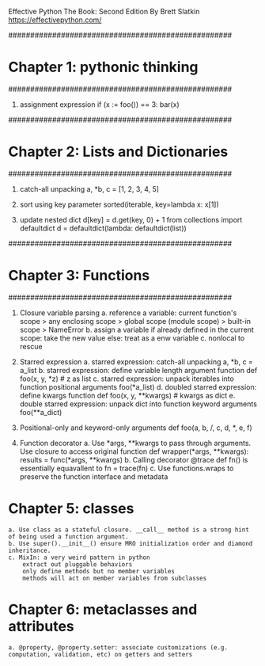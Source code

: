 Effective Python The Book: Second Edition
By Brett Slatkin
https://effectivepython.com/



###################################################
# Chapter 1: pythonic thinking
###################################################
1. assignment expression
    if (x := foo()) == 3:
        bar(x)

###################################################
# Chapter 2: Lists and Dictionaries
###################################################
1. catch-all unpacking
    a, *b, c = [1, 2, 3, 4, 5]

2. sort using key parameter
    sorted(iterable, key=lambda x: x[1])

3. update nested dict
    d[key] = d.get(key, 0) + 1
    from collections import defaultdict
    d = defaultdict(lambda: defaultdict(list))


###################################################
# Chapter 3: Functions
###################################################
1. Closure variable parsing 
    a. reference a variable: 
        current function's scope > 
        any enclosing scope >
        global scope (module scope) >
        built-in scope >
        NameError
    b. assign a variable
        if already defined in the current scope:
            take the new value
        else:
            treat as a enw variable
    c. nonlocal to rescue

2. Starred expression
    a. starred expression: catch-all unpacking
        a, *b, c = a_list
    b. starred expression: define variable length argument function
        def foo(x, y, *z) # z as list
    c. starred expression: unpack iterables into function positional arguments
        foo(*a_list)
    d. doubled starred expression: define kwargs function
        def foo(x, y, **kwargs) # kwargs as dict
    e. double starred expression: unpack dict into function keyword arguments
        foo(**a_dict)

3. Positional-only and keyword-only arguments
    def foo(a, b, /, c, d, *, e, f)

4. Function decorator
    a. Use *args, **kwargs to pass through arguments. Use closure to access original function
        def wrapper(*args, **kwargs):
            results = func(*args, **kwargs)
    b. Calling decorator 
            @trace
            def fn()
        is essentially equavallent to
            fn = trace(fn)
    c. Use functions.wraps to preserve the function interface and metadata

# Chapter 5: classes 
    a. Use class as a stateful closure. __call__ method is a strong hint of being used a function argument.
    b. Use super().__init__() ensure MRO initialization order and diamond inheritance.
    c. MixIn: a very weird pattern in python
        extract out pluggable behaviors
        only define methods but no member variables
        methods will act on member variables from subclasses

# Chapter 6: metaclasses and attributes
    a. @property, @property.setter: associate customizations (e.g. computation, validation, etc) on getters and setters


